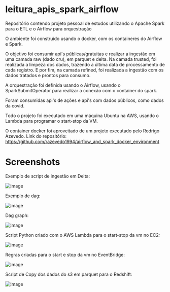 # leitura_apis_spark_airflow
Repositório contendo projeto pessoal de estudos utilizando o Apache Spark para o ETL e o Airflow para orquestração

O ambiente foi construído usando o docker, com os containeres do Airflow e Spark.

O objetivo foi consumir api's públicas/gratuitas e realizar a ingestão em uma camada raw (dado cru), em parquet e delta. 
Na camada trusted, foi realizada a limpeza dos dados, trazendo a última data de processamento de cada registro. 
E por fim, na camada refined, foi realizada a ingestão com os dados tratados e prontos para consumo.

A orquestração foi definida usando o Airflow, usando o SparkSubmitOperator para realizar a conexão com o container do spark.

Foram consumidas api's de ações e api's com dados públicos, como dados da covid. 

Todo o projeto foi executado em uma máquina Ubuntu na AWS, usando o Lambda para programar o start-stop da VM.

O container docker foi aproveitado de um projeto executado pelo Rodrigo Azevedo. Link do repositório: https://github.com/razevedo1994/airflow_and_spark_docker_environment

# Screenshots

Exemplo de script de ingestão em Delta:

![image](https://user-images.githubusercontent.com/86599110/201266504-ddedecb2-9ffa-480a-af1f-3c94b9cfd01c.png)

Exemplo de dag: 

![image](https://user-images.githubusercontent.com/86599110/201266638-36b851d6-2516-4a77-9cfa-dda2fe6316c4.png)

Dag graph: 

![image](https://user-images.githubusercontent.com/86599110/201266761-faab6a97-ec74-46d8-b86b-1028ab9cab68.png)

Script Python criado com o AWS Lambda para o start-stop da vm no EC2:

![image](https://user-images.githubusercontent.com/86599110/201267002-d7655ebe-8e30-42bd-acb9-b82661302526.png)

Regras criadas para o start e stop da vm no EventBridge:

![image](https://user-images.githubusercontent.com/86599110/201267141-c51e32fe-c828-4dd3-b308-edff232aa0d5.png)

Script de Copy dos dados do s3 em parquet para o Redshift: 

![image](https://user-images.githubusercontent.com/86599110/201267381-6e155f78-d53c-4817-abb5-47334fde24cd.png)


